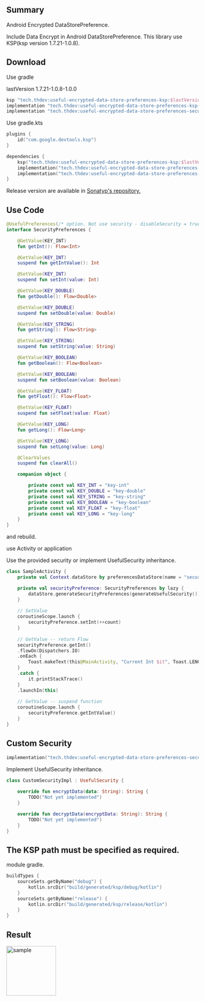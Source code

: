 ## Summary

Android Encrypted DataStorePreference.

Include Data Encrypt in Android DataStorePreference. This library use KSP(ksp version 1.7.21-1.0.8).

## Download

Use gradle

lastVersion 1.7.21-1.0.8-1.0.0

```groovy
ksp "tech.thdev:useful-encrypted-data-store-preferences-ksp:$lastVersion"
implementation "tech.thdev:useful-encrypted-data-store-preferences-ksp-annotations:$lastVersion"
implementation "tech.thdev:useful-encrypted-data-store-preferences-security:$lastVersion"
```

Use gradle.kts

```kotlin
plugins {
    id("com.google.devtools.ksp")
}

dependencies {
    ksp("tech.thdev:useful-encrypted-data-store-preferences-ksp:$lastVersion")
    implementation("tech.thdev:useful-encrypted-data-store-preferences-ksp-annotations:$lastVersion")
    implementation("tech.thdev:useful-encrypted-data-store-preferences-security:$lastVersion")
}
```

Release version are available in [Sonatyp's repository.](https://search.maven.org/search?q=tech.thdev)

## Use Code

```kotlin
@UsefulPreferences(/* option. Not use security - disableSecurity = true */)
interface SecurityPreferences {

    @GetValue(KEY_INT)
    fun getInt(): Flow<Int>

    @GetValue(KEY_INT)
    suspend fun getIntValue(): Int

    @SetValue(KEY_INT)
    suspend fun setInt(value: Int)

    @GetValue(KEY_DOUBLE)
    fun getDouble(): Flow<Double>

    @SetValue(KEY_DOUBLE)
    suspend fun setDouble(value: Double)

    @GetValue(KEY_STRING)
    fun getString(): Flow<String>

    @SetValue(KEY_STRING)
    suspend fun setString(value: String)

    @GetValue(KEY_BOOLEAN)
    fun getBoolean(): Flow<Boolean>

    @SetValue(KEY_BOOLEAN)
    suspend fun setBoolean(value: Boolean)

    @GetValue(KEY_FLOAT)
    fun getFloat(): Flow<Float>

    @SetValue(KEY_FLOAT)
    suspend fun setFloat(value: Float)

    @GetValue(KEY_LONG)
    fun getLong(): Flow<Long>

    @SetValue(KEY_LONG)
    suspend fun setLong(value: Long)

    @ClearValues
    suspend fun clearAll()

    companion object {

        private const val KEY_INT = "key-int"
        private const val KEY_DOUBLE = "key-double"
        private const val KEY_STRING = "key-string"
        private const val KEY_BOOLEAN = "key-boolean"
        private const val KEY_FLOAT = "key-float"
        private const val KEY_LONG = "key-long"
    }
}
```

and rebuild.

use Activity or application

Use the provided security or implement UsefulSecurity inheritance.

```kotlin
class SampleActivity {
    private val Context.dataStore by preferencesDataStore(name = "security-preference")

    private val securityPreference: SecurityPreferences by lazy {
        dataStore.generateSecurityPreferences(generateUsefulSecurity())
    }
    
    // SetValue
    coroutineScope.launch {
        securityPreference.setInt(++count)
    }
    
    // GetValue -- return Flow
    securityPreference.getInt()
    .flowOn(Dispatchers.IO)
    .onEach {
        Toast.makeText(this@MainActivity, "Current Int $it", Toast.LENGTH_SHORT).show()
    }
    .catch {
        it.printStackTrace()
    }
    .launchIn(this)
    
    // GetValue -- suspend function
    coroutineScope.launch {
        securityPreference.getIntValue()
    }
}
```

## Custom Security

```kotlin
implementation("tech.thdev:useful-encrypted-data-store-preferences-security:$lastVersion")
```

Implement UsefulSecurity inheritance.

```kotlin
class CustomSecurityImpl : UsefulSecurity {
    
    override fun encryptData(data: String): String {
        TODO("Not yet implemented")
    }

    override fun decryptData(encryptData: String): String {
        TODO("Not yet implemented")
    }
}
```

## The KSP path must be specified as required.

module gradle.

```kotlin
buildTypes {
    sourceSets.getByName("debug") {
        kotlin.srcDir("build/generated/ksp/debug/kotlin")
    }
    sourceSets.getByName("release") {
        kotlin.srcDir("build/generated/ksp/release/kotlin")
    }
}
```

## Result
<img width="130" alt="sample" src="https://user-images.githubusercontent.com/2144231/182009046-2b11d0fc-5acb-4b46-8d87-94712d958ea4.png">

